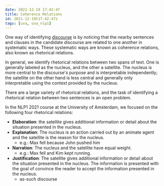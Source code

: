 ```yaml
---
date: 2021-12-19 17:42:47
title: Coherence Relations
id: 2021-12-19t17-42-47z
tags: [uva, uva_nlp1]
---
```


One way of identifying [discourse](./2021-12-19t17-46-44z.md) is by noticing
that the nearby sentences and clauses in the candidate discourse are related to
one another in systematic ways. These systematic ways are known as coherence
relations, also known as rhetorical relations.

In general, we identify rhetorical relations between two spans of text. One is
generally labeled as the nucleus, and the other a satellite. The nucleus is more
central to the discourse's purpose and is interpretable independently; the
satellite on the other hand is less central and generally only interpretable
using the context provided by the nucleus.

There are a large variety of rhetorical relations, and the task of identifying a
rhetorical relation between two sentences is an open problem.

In the NLP1 2021 course at the University of Amsterdam, we focused on the
following four rhetorical relations:

- **Elaboration**: the satellite gives additional information or detail about
  the situation presented in the nucleus.
- **Explanation**: The nucleus is an action carried out by an animate agent and
  the satellite is the reason for the nucleus.
  - e.g.: Max fell because John pushed him
- **Narration**: The nucleus and the satellite have equal weight.
  - e.g.: Max fell and Kim kept running.
- **Justification**: The satellite gives additional information or detail about
  the situation presented in the nucleus. The information is presented with the
  goal of convince the reader to accept the information presented in the
  nucleus.
  - as-such discourse
